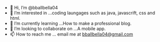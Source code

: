 - 👋 Hi, I’m @bballbella04
- 👀 I’m interested in ...coding laungages such as java, javascrift, css and html.
- 🌱 I’m currently learning ...How to make a professional blog.
- 💞️ I’m looking to collaborate on ...A mobile app.
- 📫 How to reach me ... email me at bballbella04@gmail.com

<!---
bballbella04/bballbella04 is a ✨ special ✨ repository because its `README.md` (this file) appears on your GitHub profile.
You can click the Preview link to take a look at your changes.
--->
